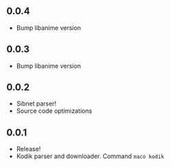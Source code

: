 ## 0.0.4

* Bump libanime version

## 0.0.3

* Bump libanime version

## 0.0.2

* Sibnet parser!
* Source code optimizations

## 0.0.1

* Release!
* Kodik parser and downloader. Command `maco kodik`